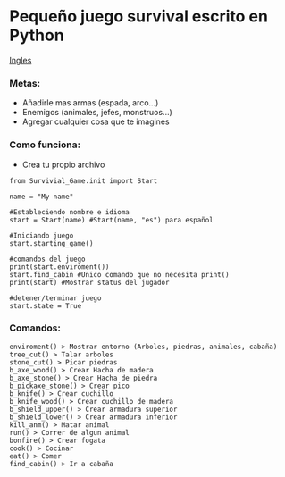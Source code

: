 # Pequeño juego survival escrito en Python

[Ingles](/README.md)

### **Metas:**

- Añadirle mas armas (espada, arco...)
- Enemigos (animales, jefes, monstruos...)
- Agregar cualquier cosa que te imagines
    

### **Como funciona:**

- Crea tu propio archivo
 
```
from Survivial_Game.init import Start

name = "My name"

#Estableciendo nombre e idioma
start = Start(name) #Start(name, "es") para español

#Iniciando juego
start.starting_game()

#comandos del juego
print(start.enviroment())
start.find_cabin #Unico comando que no necesita print()
print(start) #Mostrar status del jugador

#detener/terminar juego
start.state = True
```

### **Comandos:**

```
enviroment() > Mostrar entorno (Arboles, piedras, animales, cabaña)
tree_cut() > Talar arboles
stone_cut() > Picar piedras
b_axe_wood() > Crear Hacha de madera
b_axe_stone() > Crear Hacha de piedra
b_pickaxe_stone() > Crear pico
b_knife() > Crear cuchillo
b_knife_wood() > Crear cuchillo de madera
b_shield_upper() > Crear armadura superior
b_shield_lower() > Crear armadura inferior
kill_anm() > Matar animal
run() > Correr de algun animal
bonfire() > Crear fogata
cook() > Cocinar
eat() > Comer
find_cabin() > Ir a cabaña
```
